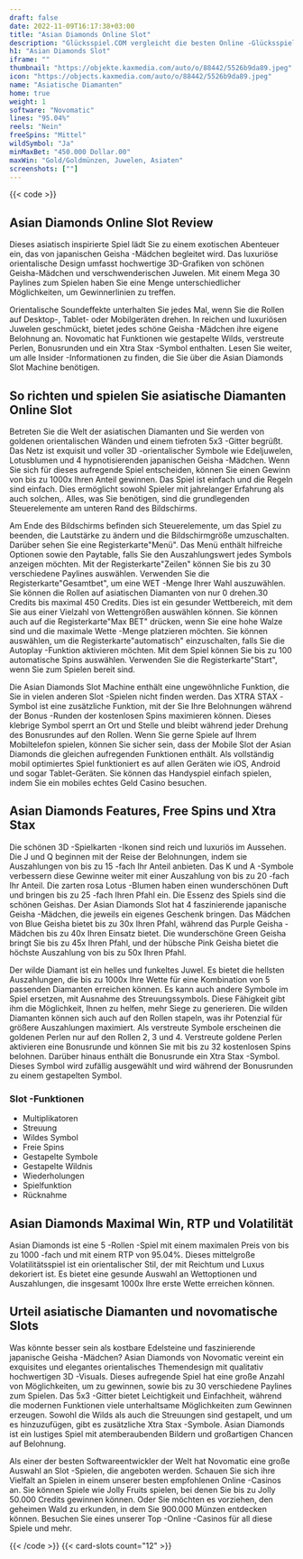 ```yaml
---
draft: false
date: 2022-11-09T16:17:38+03:00
title: "Asian Diamonds Online Slot"
description: "Glücksspiel.COM vergleicht die besten Online -Glücksspiel -Sites und -spiele der Kanada.  Unabhängige Produktbewertungen und exklusive Anmeldeangebote. Jetzt spielen!"
h1: "Asian Diamonds Slot"
iframe: ""
thumbnail: "https://objekte.kaxmedia.com/auto/o/88442/5526b9da89.jpeg"
icon: "https://objects.kaxmedia.com/auto/o/88442/5526b9da89.jpeg"
name: "Asiatische Diamanten"
home: true
weight: 1
software: "Novomatic"
lines: "95.04%"
reels: "Nein"
freeSpins: "Mittel"
wildSymbol: "Ja"
minMaxBet: "450.000 Dollar.00"
maxWin: "Gold/Goldmünzen, Juwelen, Asiaten"
screenshots: [""]
---
```


{{< code >}}<h2>Asian Diamonds Online Slot Review</h2><p>Dieses asiatisch inspirierte Spiel lädt Sie zu einem exotischen Abenteuer ein, das von japanischen Geisha -Mädchen begleitet wird. Das luxuriöse orientalische Design umfasst hochwertige 3D-Grafiken von schönen Geisha-Mädchen und verschwenderischen Juwelen. Mit einem Mega 30 Paylines zum Spielen haben Sie eine Menge unterschiedlicher Möglichkeiten, um Gewinnerlinien zu treffen.</p><p>Orientalische Soundeffekte unterhalten Sie jedes Mal, wenn Sie die Rollen auf Desktop-, Tablet- oder Mobilgeräten drehen. In reichen und luxuriösen Juwelen geschmückt, bietet jedes schöne Geisha -Mädchen ihre eigene Belohnung an. Novomatic hat Funktionen wie gestapelte Wilds, verstreute Perlen, Bonusrunden und ein Xtra Stax -Symbol enthalten. Lesen Sie weiter, um alle Insider -Informationen zu finden, die Sie über die Asian Diamonds Slot Machine benötigen.</p><h2>So richten und spielen Sie asiatische Diamanten Online Slot</h2><p>Betreten Sie die Welt der asiatischen Diamanten und Sie werden von goldenen orientalischen Wänden und einem tiefroten 5x3 -Gitter begrüßt. Das Netz ist exquisit und voller 3D -orientalischer Symbole wie Edeljuwelen, Lotusblumen und 4 hypnotisierenden japanischen Geisha -Mädchen. Wenn Sie sich für dieses aufregende Spiel entscheiden, können Sie einen Gewinn von bis zu 1000x Ihren Anteil gewinnen. Das Spiel ist einfach und die Regeln sind einfach. Dies ermöglicht sowohl Spieler mit jahrelanger Erfahrung als auch solchen,. Alles, was Sie benötigen, sind die grundlegenden Steuerelemente am unteren Rand des Bildschirms.</p><p>Am Ende des Bildschirms befinden sich Steuerelemente, um das Spiel zu beenden, die Lautstärke zu ändern und die Bildschirmgröße umzuschalten. Darüber sehen Sie eine Registerkarte"Menü". Das Menü enthält hilfreiche Optionen sowie den Paytable, falls Sie den Auszahlungswert jedes Symbols anzeigen möchten. Mit der Registerkarte"Zeilen" können Sie bis zu 30 verschiedene Paylines auswählen. Verwenden Sie die Registerkarte"Gesamtbet", um eine WET -Menge Ihrer Wahl auszuwählen. Sie können die Rollen auf asiatischen Diamanten von nur 0 drehen.30 Credits bis maximal 450 Credits. Dies ist ein gesunder Wettbereich, mit dem Sie aus einer Vielzahl von Wettengrößen auswählen können. Sie können auch auf die Registerkarte"Max BET" drücken, wenn Sie eine hohe Walze sind und die maximale Wette -Menge platzieren möchten. Sie können auswählen, um die Registerkarte"automatisch" einzuschalten, falls Sie die Autoplay -Funktion aktivieren möchten. Mit dem Spiel können Sie bis zu 100 automatische Spins auswählen. Verwenden Sie die Registerkarte"Start", wenn Sie zum Spielen bereit sind.</p><p>Die Asian Diamonds Slot Machine enthält eine ungewöhnliche Funktion, die Sie in vielen anderen Slot -Spielen nicht finden werden. Das XTRA STAX -Symbol ist eine zusätzliche Funktion, mit der Sie Ihre Belohnungen während der Bonus -Runden der kostenlosen Spins maximieren können. Dieses klebrige Symbol sperrt an Ort und Stelle und bleibt während jeder Drehung des Bonusrundes auf den Rollen. Wenn Sie gerne Spiele auf Ihrem Mobiltelefon spielen, können Sie sicher sein, dass der Mobile Slot der Asian Diamonds die gleichen aufregenden Funktionen enthält. Als vollständig mobil optimiertes Spiel funktioniert es auf allen Geräten wie iOS, Android und sogar Tablet-Geräten. Sie können das Handyspiel einfach spielen, indem Sie ein mobiles echtes Geld Casino besuchen.</p><h2>Asian Diamonds Features, Free Spins und Xtra Stax</h2><p>Die schönen 3D -Spielkarten -Ikonen sind reich und luxuriös im Aussehen. Die J und Q beginnen mit der Reise der Belohnungen, indem sie Auszahlungen von bis zu 15 -fach Ihr Anteil anbieten. Das K und A -Symbole verbessern diese Gewinne weiter mit einer Auszahlung von bis zu 20 -fach Ihr Anteil. Die zarten rosa Lotus -Blumen haben einen wunderschönen Duft und bringen bis zu 25 -fach Ihren Pfahl ein. Die Essenz des Spiels sind die schönen Geishas. Der Asian Diamonds Slot hat 4 faszinierende japanische Geisha -Mädchen, die jeweils ein eigenes Geschenk bringen. Das Mädchen von Blue Geisha bietet bis zu 30x Ihren Pfahl, während das Purple Geisha -Mädchen bis zu 40x Ihren Einsatz bietet. Die wunderschöne Green Geisha bringt Sie bis zu 45x Ihren Pfahl, und der hübsche Pink Geisha bietet die höchste Auszahlung von bis zu 50x Ihren Pfahl.</p><p>Der wilde Diamant ist ein helles und funkeltes Juwel. Es bietet die hellsten Auszahlungen, die bis zu 1000x Ihre Wette für eine Kombination von 5 passenden Diamanten erreichen können. Es kann auch andere Symbole im Spiel ersetzen, mit Ausnahme des Streuungssymbols. Diese Fähigkeit gibt ihm die Möglichkeit, Ihnen zu helfen, mehr Siege zu generieren. Die wilden Diamanten können sich auch auf den Rollen stapeln, was ihr Potenzial für größere Auszahlungen maximiert. Als verstreute Symbole erscheinen die goldenen Perlen nur auf den Rollen 2, 3 und 4. Verstreute goldene Perlen aktivieren eine Bonusrunde und können Sie mit bis zu 32 kostenlosen Spins belohnen. Darüber hinaus enthält die Bonusrunde ein Xtra Stax -Symbol. Dieses Symbol wird zufällig ausgewählt und wird während der Bonusrunden zu einem gestapelten Symbol.</p><h3>
Slot -Funktionen</h3><ul>
<li></span>
Multiplikatoren</li>
<li></span>
Streuung</li>
<li></span>
Wildes Symbol</li>
<li></span>
Freie Spins</li>
<li></span>
Gestapelte Symbole</li>
<li></span>
Gestapelte Wildnis</li>
<li></span>
Wiederholungen</li>
<li></span>
Spielfunktion</li>
<li></span>
Rücknahme</li></ul><h2>Asian Diamonds Maximal Win, RTP und Volatilität</h2><p>Asian Diamonds ist eine 5 -Rollen -Spiel mit einem maximalen Preis von bis zu 1000 -fach und mit einem RTP von 95.04%. Dieses mittelgroße Volatilitätsspiel ist ein orientalischer Stil, der mit Reichtum und Luxus dekoriert ist. Es bietet eine gesunde Auswahl an Wettoptionen und Auszahlungen, die insgesamt 1000x Ihre erste Wette erreichen können.</p><h2>Urteil asiatische Diamanten und novomatische Slots</h2><p>Was könnte besser sein als kostbare Edelsteine und faszinierende japanische Geisha -Mädchen? Asian Diamonds von Novomatic vereint ein exquisites und elegantes orientalisches Themendesign mit qualitativ hochwertigen 3D -Visuals. Dieses aufregende Spiel hat eine große Anzahl von Möglichkeiten, um zu gewinnen, sowie bis zu 30 verschiedene Paylines zum Spielen. Das 5x3 -Gitter bietet Leichtigkeit und Einfachheit, während die modernen Funktionen viele unterhaltsame Möglichkeiten zum Gewinnen erzeugen. Sowohl die Wilds als auch die Streuungen sind gestapelt, und um es hinzuzufügen, gibt es zusätzliche Xtra Stax -Symbole. Asian Diamonds ist ein lustiges Spiel mit atemberaubenden Bildern und großartigen Chancen auf Belohnung.</p><p>Als einer der besten Softwareentwickler der Welt hat Novomatic eine große Auswahl an Slot -Spielen, die angeboten werden. Schauen Sie sich ihre Vielfalt an Spielen in einem unserer besten empfohlenen Online -Casinos an. Sie können Spiele wie Jolly Fruits spielen, bei denen Sie bis zu Jolly 50.000 Credits gewinnen können. Oder Sie möchten es vorziehen, den geheimen Wald zu erkunden, in dem Sie 900.000 Münzen entdecken können. Besuchen Sie eines unserer Top -Online -Casinos für all diese Spiele und mehr.</p>{{< /code >}}
 {{< card-slots count="12" >}}